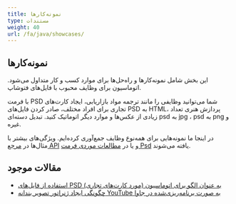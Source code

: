 ```yaml
---
title: نمونه‌کارها
type: مستندات
weight: 40
url: /fa/java/showcases/
---
```


## **نمونه‌کارها**
این بخش شامل نمونه‌کارها و راه‌حل‌ها برای موارد کسب و کار متداول می‌شود. اتوماسیون برای وظایف محبوب با فایل‌های فتوشاپ.

با فرمت PSD شما می‌توانید وظایفی را مانند ترجمه مواد بازاریابی، ایجاد کارت‌های تجاری برای افراد مختلف، صادر کردن فایل‌های PSD به HTML، پردازش هنری تعداد زیادی از عکس‌ها و موارد دیگر اتوماتیک کنید. تبدیل دسته‌ای psd به jpg ، psd به png و غیره.

در اینجا ما نمونه‌هایی برای همه‌نوع وظایف جمع‌آوری کرده‌ایم. ویژگی‌های بیشتر با مثال‌ها در [مرجع API](https://reference.aspose.com/psd/net) و یا در [مطالعات موردی فرمت Psd](https://downloads.aspose.com/corporate/case-studies/aspose.psd/) یافته می‌شوند.
## **مقالات موجود**
- [استفاده از فایل‌های PSD به عنوان الگو برای اتوماسیون (مورد کارت‌های تجاری)](https://docs.aspose.com/display/psdnet/Using+PSD+files+as+templates+for+automation+-+Business+Cards+Case)
- [چگونگی ایجاد ژنراتور تصویر بندانه YouTube به صورت برنامه‌ریزی‌شده در جاوا](/psd/fa/java/how-to-create-youtube-thumbnail-generator-programmatically-in-java/)

